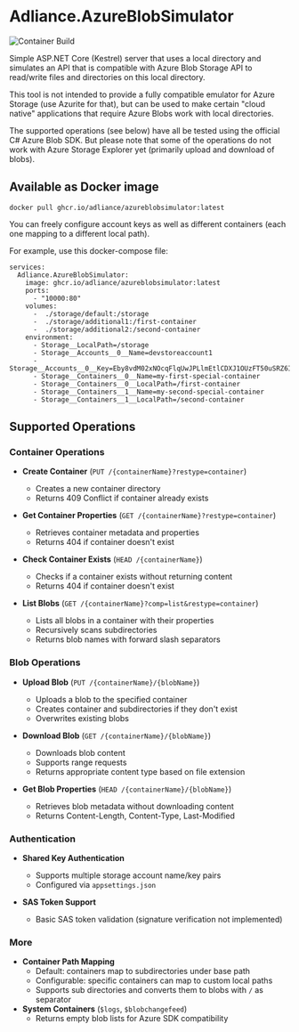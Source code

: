 # Adliance.AzureBlobSimulator

![Container Build](https://github.com/adliance/AzureBlobSimulator/actions/workflows/docker-build-push.yml/badge.svg)

Simple ASP.NET Core (Kestrel) server that uses a local directory and simulates an API 
that is compatible with Azure Blob Storage API to read/write files and directories on this local directory.

This tool is not intended to provide a fully compatible emulator for Azure Storage (use Azurite for that),
but can be used to make certain "cloud native" applications that require Azure Blobs work with local directories.

The supported operations (see below) have all be tested using the official C# Azure Blob SDK. But please note that some
of the operations do not work with Azure Storage Explorer yet (primarily upload and download of blobs).


## Available as Docker image
`docker pull ghcr.io/adliance/azureblobsimulator:latest`

You can freely configure account keys as well as different containers (each one mapping to a different local path). 

For example, use this docker-compose file:

```
services:
  Adliance.AzureBlobSimulator:
    image: ghcr.io/adliance/azureblobsimulator:latest
    ports:
      - "10000:80"
    volumes:
      -  ./storage/default:/storage       
      -  ./storage/additional1:/first-container    
      -  ./storage/additional2:/second-container       
    environment:
      - Storage__LocalPath=/storage
      - Storage__Accounts__0__Name=devstoreaccount1
      - Storage__Accounts__0__Key=Eby8vdM02xNOcqFlqUwJPLlmEtlCDXJ1OUzFT50uSRZ6IFsuFq2UVErCz4I6tq/K1SZFPTOtr/KBHBeksoGMGw==
      - Storage__Containers__0__Name=my-first-special-container
      - Storage__Containers__0__LocalPath=/first-container
      - Storage__Containers__1__Name=my-second-special-container
      - Storage__Containers__1__LocalPath=/second-container
```

## Supported Operations
### Container Operations
- **Create Container** (`PUT /{containerName}?restype=container`)
  - Creates a new container directory
  - Returns 409 Conflict if container already exists
  
- **Get Container Properties** (`GET /{containerName}?restype=container`)
  - Retrieves container metadata and properties
  - Returns 404 if container doesn't exist
  
- **Check Container Exists** (`HEAD /{containerName}`)
  - Checks if a container exists without returning content
  - Returns 404 if container doesn't exist
  
- **List Blobs** (`GET /{containerName}?comp=list&restype=container`)
  - Lists all blobs in a container with their properties
  - Recursively scans subdirectories
  - Returns blob names with forward slash separators

### Blob Operations
- **Upload Blob** (`PUT /{containerName}/{blobName}`)
  - Uploads a blob to the specified container
  - Creates container and subdirectories if they don't exist
  - Overwrites existing blobs
  
- **Download Blob** (`GET /{containerName}/{blobName}`)
  - Downloads blob content
  - Supports range requests
  - Returns appropriate content type based on file extension
  
- **Get Blob Properties** (`HEAD /{containerName}/{blobName}`)
  - Retrieves blob metadata without downloading content
  - Returns Content-Length, Content-Type, Last-Modified

### Authentication
- **Shared Key Authentication**
  - Supports multiple storage account name/key pairs
  - Configured via `appsettings.json`
  
- **SAS Token Support**
  - Basic SAS token validation (signature verification not implemented)

### More
- **Container Path Mapping**
  - Default: containers map to subdirectories under base path
  - Configurable: specific containers can map to custom local paths
  - Supports sub directories and converts them to blobs with `/` as separator
- **System Containers** (`$logs`, `$blobchangefeed`)
  - Returns empty blob lists for Azure SDK compatibility